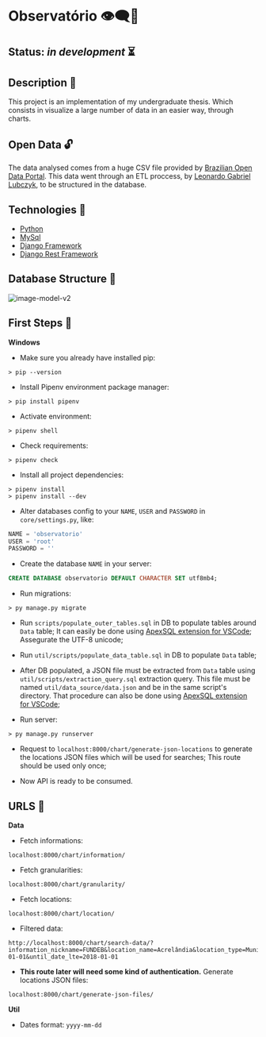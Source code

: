 # Observatório 👁‍🗨🎲

## Status: *in development* ⏳

## Description 📜
This project is an implementation of my undergraduate thesis.
Which consists in visualize a large number of data in an easier way, through charts.

## Open Data 🔓
The data analysed comes from a huge CSV file provided by [Brazilian Open Data Portal](http://www.dados.gov.br). This data went through an ETL proccess, by [Leonardo Gabriel Lubczyk](https://github.com/kyrosx/observatorio_etl), to be structured in the database.

## Technologies 🧰
  - [Python](https://docs.python.org/3/)
  - [MySql](https://dev.mysql.com/doc/)
  - [Django Framework](https://docs.djangoproject.com/en/3.0/topics/serialization/)
  - [Django Rest Framework](https://www.django-rest-framework.org)

## Database Structure 🧱
![image-model-v2](https://user-images.githubusercontent.com/29782248/86071500-c77bfe80-ba55-11ea-83ab-9a866de168e1.png)

## First Steps 🧭

**Windows**
- Make sure you already have installed pip:
``` shell
> pip --version
```

- Install Pipenv environment package manager:
``` shell
> pip install pipenv
```

- Activate environment:
``` shell
> pipenv shell
```

- Check requirements:
``` shell
> pipenv check
```

- Install all project dependencies:
``` shell
> pipenv install
> pipenv install --dev
```

- Alter databases config to your `NAME`, `USER` and `PASSWORD` in `core/settings.py`, like:
``` python
NAME = 'observatorio'
USER = 'root'
PASSWORD = ''
```

- Create the database `NAME` in your server:
``` sql
CREATE DATABASE observatorio DEFAULT CHARACTER SET utf8mb4;
```

- Run migrations:
``` shell
> py manage.py migrate
```

- Run `scripts/populate_outer_tables.sql` in DB to populate tables around `Data` table; It can easily be done using [ApexSQL extension for VSCode](https://www.sqlshack.com/visual-studio-code-for-mysql-and-mariadb-development/); Assegurate the UTF-8 unicode;

- Run `util/scripts/populate_data_table.sql` in DB to populate `Data` table;

- After DB populated, a JSON file must be extracted from `Data` table using `util/scripts/extraction_query.sql` extraction query. This file must be named `util/data_source/data.json` and be in the same script's directory. That procedure can also be done using [ApexSQL extension for VSCode](https://solutioncenter.apexsql.com/how-to-export-mysql-data-to-json/);

- Run server:
``` shell
> py manage.py runserver
```

- Request to `localhost:8000/chart/generate-json-locations` to generate the locations JSON files which will be used for searches; This route should be used only once;

- Now API is ready to be consumed.

## URLS 📁

**Data**
- Fetch informations:
```
localhost:8000/chart/information/
```

- Fetch granularities:
```
localhost:8000/chart/granularity/
```

- Fetch locations:
```
localhost:8000/chart/location/
```

- Filtered data:
```
http://localhost:8000/chart/search-data/?information_nickname=FUNDEB&location_name=Acrelândia&location_type=Município&location_state=AC&granularity=bimonthly&in_date_gt=2015-01-01&until_date_lte=2018-01-01
```

- **This route later will need some kind of authentication.** Generate locations JSON files:
```
localhost:8000/chart/generate-json-files/
```

**Util**
- Dates format: `yyyy-mm-dd`
